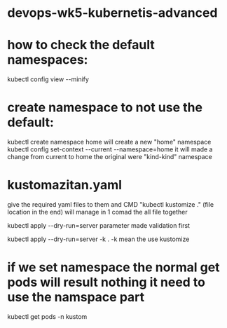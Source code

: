 # devops-wk5-kubernetis-advanced
 
 # how to check the default namespaces:
 kubectl config view --minify

 # create namespace to not use the default:
 kubectl create namespace home 
 will create a new "home" namespace
kubectl config set-context --current --namespace=home
it will made a change from current to home
the original were "kind-kind" namespace

# kustomazitan.yaml
give the required yaml files to them and CMD "kubectl kustomize ." (file location in the end) will manage in 1 comad the all file together

kubectl apply --dry-run=server parameter made validation first

kubectl apply --dry-run=server -k .
-k mean the use kustomize

# if we set namespace the normal get pods will result nothing it need to use the namspace part
kubectl get pods -n kustom

